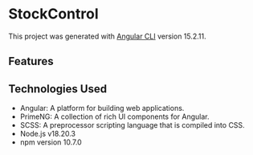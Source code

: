 # StockControl

This project was generated with [Angular CLI](https://github.com/angular/angular-cli) version 15.2.11.

## Features

## Technologies Used
- Angular: A platform for building web applications.
- PrimeNG: A collection of rich UI components for Angular.
- SCSS: A preprocessor scripting language that is compiled into CSS.
- Node.js v18.20.3
- npm version 10.7.0
